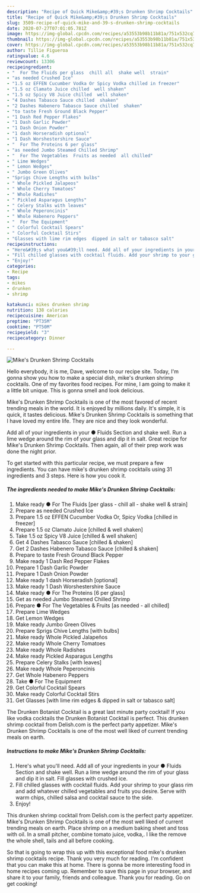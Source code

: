 ```yaml
---
description: "Recipe of Quick Mike&amp;#39;s Drunken Shrimp Cocktails"
title: "Recipe of Quick Mike&amp;#39;s Drunken Shrimp Cocktails"
slug: 3509-recipe-of-quick-mike-and-39-s-drunken-shrimp-cocktails
date: 2020-07-27T07:01:05.781Z
image: https://img-global.cpcdn.com/recipes/a53553b98b11b81a/751x532cq70/mikes-drunken-shrimp-cocktails-recipe-main-photo.jpg
thumbnail: https://img-global.cpcdn.com/recipes/a53553b98b11b81a/751x532cq70/mikes-drunken-shrimp-cocktails-recipe-main-photo.jpg
cover: https://img-global.cpcdn.com/recipes/a53553b98b11b81a/751x532cq70/mikes-drunken-shrimp-cocktails-recipe-main-photo.jpg
author: Tillie Figueroa
ratingvalue: 4.6
reviewcount: 13306
recipeingredient:
- "  For The Fluids per glass  chill all  shake well  strain"
- "as needed Crushed Ice"
- "1.5 oz EFFEN Cucumber Vodka Or Spicy Vodka chilled in freezer"
- "1.5 oz Clamato Juice chilled  well shaken"
- "1.5 oz Spicy V8 Juice chilled  well shaken"
- "4 Dashes Tabasco Sauce chilled  shaken"
- "2 Dashes Habenero Tabasco Sauce chilled  shaken"
- "to taste Fresh Ground Black Pepper"
- "1 Dash Red Pepper Flakes"
- "1 Dash Garlic Powder"
- "1 Dash Onion Powder"
- "1 dash Horseradish optional"
- "1 Dash Worshestershire Sauce"
- "  For The Proteins 6 per glass"
- "as needed Jumbo Steamed Chilled Shrimp"
- "  For The Vegetables  Fruits as needed  all chilled"
- " Lime Wedges"
- " Lemon Wedges"
- " Jumbo Green Olives"
- "Sprigs Chive Lengths with bulbs"
- " Whole Pickled Jalapeos"
- " Whole Cherry Tomatoes"
- " Whole Radishes"
- " Pickled Asparagus Lengths"
- " Celery Stalks with leaves"
- " Whole Peperoncinis"
- " Whole Habenero Peppers"
- "  For The Equipment"
- " Colorful Cocktail Spears"
- " Colorful Cocktail Stirs"
- "Glasses with lime rim edges  dipped in salt or tabasco salt"
recipeinstructions:
- "Here&#39;s what you&#39;ll need. Add all of your ingredients in your ● Fluids Section and shake well. Run a lime wedge around the rim of your glass and dip it in salt. Fill glasses with crushed ice."
- "Fill chilled glasses with cocktail fluids. Add your shrimp to your glass rim and add whatever chilled vegetables and fruits you desire. Serve with warm chips, chilled salsa and cocktail sauce to the side."
- "Enjoy!"
categories:
- Recipe
tags:
- mikes
- drunken
- shrimp

katakunci: mikes drunken shrimp 
nutrition: 138 calories
recipecuisine: American
preptime: "PT35M"
cooktime: "PT50M"
recipeyield: "3"
recipecategory: Dinner

---
```



![Mike&#39;s Drunken Shrimp Cocktails](https://img-global.cpcdn.com/recipes/a53553b98b11b81a/751x532cq70/mikes-drunken-shrimp-cocktails-recipe-main-photo.jpg)

Hello everybody, it is me, Dave, welcome to our recipe site. Today, I'm gonna show you how to make a special dish, mike&#39;s drunken shrimp cocktails. One of my favorites food recipes. For mine, I am going to make it a little bit unique. This is gonna smell and look delicious.

Mike&#39;s Drunken Shrimp Cocktails is one of the most favored of recent trending meals in the world. It is enjoyed by millions daily. It's simple, it is quick, it tastes delicious. Mike&#39;s Drunken Shrimp Cocktails is something that I have loved my entire life. They are nice and they look wonderful.

Add all of your ingredients in your ● Fluids Section and shake well. Run a lime wedge around the rim of your glass and dip it in salt. Great recipe for Mike&#39;s Drunken Shrimp Cocktails. Then again, all of their prep work was done the night prior.


To get started with this particular recipe, we must prepare a few ingredients. You can have mike&#39;s drunken shrimp cocktails using 31 ingredients and 3 steps. Here is how you cook it.

<!--inarticleads1-->

##### The ingredients needed to make Mike&#39;s Drunken Shrimp Cocktails:

1. Make ready  ● For The Fluids [per glass - chill all - shake well &amp; strain]
1. Prepare as needed Crushed Ice
1. Prepare 1.5 oz EFFEN Cucumber Vodka Or, Spicy Vodka [chilled in freezer]
1. Prepare 1.5 oz Clamato Juice [chilled &amp; well shaken]
1. Take 1.5 oz Spicy V8 Juice [chilled &amp; well shaken]
1. Get 4 Dashes Tabasco Sauce [chilled &amp; shaken]
1. Get 2 Dashes Habenero Tabasco Sauce [chilled &amp; shaken]
1. Prepare to taste Fresh Ground Black Pepper
1. Make ready 1 Dash Red Pepper Flakes
1. Prepare 1 Dash Garlic Powder
1. Prepare 1 Dash Onion Powder
1. Make ready 1 dash Horseradish [optional]
1. Make ready 1 Dash Worshestershire Sauce
1. Make ready  ● For The Proteins [6 per glass]
1. Get as needed Jumbo Steamed Chilled Shrimp
1. Prepare  ● For The Vegetables &amp; Fruits [as needed - all chilled]
1. Prepare  Lime Wedges
1. Get  Lemon Wedges
1. Make ready  Jumbo Green Olives
1. Prepare Sprigs Chive Lengths [with bulbs]
1. Make ready  Whole Pickled Jalapeños
1. Make ready  Whole Cherry Tomatoes
1. Make ready  Whole Radishes
1. Make ready  Pickled Asparagus Lengths
1. Prepare  Celery Stalks [with leaves]
1. Make ready  Whole Peperoncinis
1. Get  Whole Habenero Peppers
1. Take  ● For The Equipment
1. Get  Colorful Cocktail Spears
1. Make ready  Colorful Cocktail Stirs
1. Get Glasses [with lime rim edges &amp; dipped in salt or tabasco salt]


The Drunken Botanist Cocktail is a great last minute party cocktail! If you like vodka cocktails the Drunken Botanist Cocktail is perfect. This drunken shrimp cocktail from Delish.com is the perfect party appetizer. Mike&#39;s Drunken Shrimp Cocktails is one of the most well liked of current trending meals on earth. 

<!--inarticleads2-->

##### Instructions to make Mike&#39;s Drunken Shrimp Cocktails:

1. Here&#39;s what you&#39;ll need. Add all of your ingredients in your ● Fluids Section and shake well. Run a lime wedge around the rim of your glass and dip it in salt. Fill glasses with crushed ice.
1. Fill chilled glasses with cocktail fluids. Add your shrimp to your glass rim and add whatever chilled vegetables and fruits you desire. Serve with warm chips, chilled salsa and cocktail sauce to the side.
1. Enjoy!


This drunken shrimp cocktail from Delish.com is the perfect party appetizer. Mike&#39;s Drunken Shrimp Cocktails is one of the most well liked of current trending meals on earth. Place shrimp on a medium baking sheet and toss with oil. In a small pitcher, combine tomato juice, vodka,. I like the remove the whole shell, tails and all before cooking. 

So that is going to wrap this up with this exceptional food mike&#39;s drunken shrimp cocktails recipe. Thank you very much for reading. I'm confident that you can make this at home. There is gonna be more interesting food in home recipes coming up. Remember to save this page in your browser, and share it to your family, friends and colleague. Thank you for reading. Go on get cooking!
